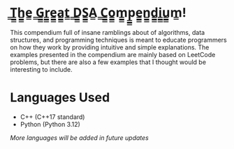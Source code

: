 # ̳T̳̳h̳̳e̳ ̳G̳̳r̳̳e̳̳a̳̳t̳ ̳D̳̳S̳̳A̳ ̳C̳̳o̳̳m̳̳p̳̳e̳̳n̳̳d̳̳i̳̳u̳̳m̳! 
This compendium full of insane ramblings about of algorithms, data structures, and programming techniques is meant to educate programmers on how they work by providing intuitive and simple explanations. The examples presented in the compendium are mainly based on LeetCode problems, but there are also a few examples that I thought would be interesting to include.

# Languages Used

- C++ (C++17 standard)
- Python (Python 3.12)

*More languages will be added in future updates*
